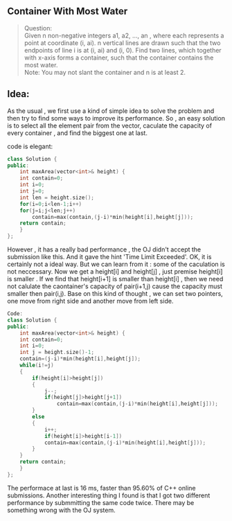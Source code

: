 ## Container With Most Water
>Question:  
>Given n non-negative integers a1, a2, ..., an , where each represents a point at coordinate (i, ai). n vertical lines are drawn such 
that the two endpoints of line i is at (i, ai) and (i, 0). Find two lines, which together with x-axis forms a container, such that the 
container contains the most water.  
>Note: You may not slant the container and n is at least 2.

## Idea:
As the usual , we first use a kind of simple idea to solve the problem and then try to find some ways to improve its performance.
So , an easy solution is to select all the element pair from the vector, caculate the capacity of every container , and find the 
biggest one at last.

code is elegant:
```C++
class Solution {
public:
    int maxArea(vector<int>& height) {
    int contain=0;
	int i=0;
	int j=0;
	int len = height.size();
	for(i=0;i<len-1;i++)
    for(j=i;j<len;j++)	
		contain=max(contain,(j-i)*min(height[i],height[j]));
    return contain;
    }
};
```
However , it has a really bad performance , the OJ didn't accept the submission like this. And it gave the hint 'Time Limit Exceeded'.
OK, it is certainly not a ideal way. But we can learn from it : some of the caculation is not neccessary. Now we get a height[i] and 
height[j] , just premise  height[i] is smaller . If we find that height[i+1] is smaller than height[i] , then we need not calulate 
the caontainer's capacity of pair(i+1,j) cause the capacity must smaller then pair(i,j). Base on this kind of thought , we can set 
two pointers, one move from right side and another move from left side.
```C++
Code:
class Solution {
public:
    int maxArea(vector<int>& height) {
	int contain=0;
	int i=0;
	int j = height.size()-1;
	contain=(j-i)*min(height[i],height[j]);
	while(i!=j)
	{	
		if(height[i]>height[j])
		{
			j--;
			if(height[j]>height[j+1])
				contain=max(contain,(j-i)*min(height[i],height[j]));	
		}	
		else
		{
			i++;
			if(height[i]>height[i-1])
			contain=max(contain,(j-i)*min(height[i],height[j]));	
		}
    }
    return contain;
    }
};
```
The performace at last is 16 ms, faster than 95.60% of C++ online submissions.
Another interesting thing I found is that I got two different performance by submmitting the same code twice.
There may be something wrong with the OJ system.
